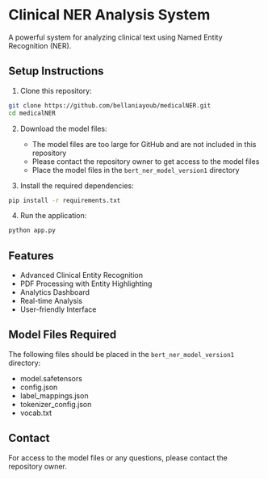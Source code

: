 # Clinical NER Analysis System

A powerful system for analyzing clinical text using Named Entity Recognition (NER).

## Setup Instructions

1. Clone this repository:
```bash
git clone https://github.com/bellaniayoub/medicalNER.git
cd medicalNER
```

2. Download the model files:
   - The model files are too large for GitHub and are not included in this repository
   - Please contact the repository owner to get access to the model files
   - Place the model files in the `bert_ner_model_version1` directory

3. Install the required dependencies:
```bash
pip install -r requirements.txt
```

4. Run the application:
```bash
python app.py
```

## Features

- Advanced Clinical Entity Recognition
- PDF Processing with Entity Highlighting
- Analytics Dashboard
- Real-time Analysis
- User-friendly Interface

## Model Files Required

The following files should be placed in the `bert_ner_model_version1` directory:
- model.safetensors
- config.json
- label_mappings.json
- tokenizer_config.json
- vocab.txt

## Contact

For access to the model files or any questions, please contact the repository owner.
